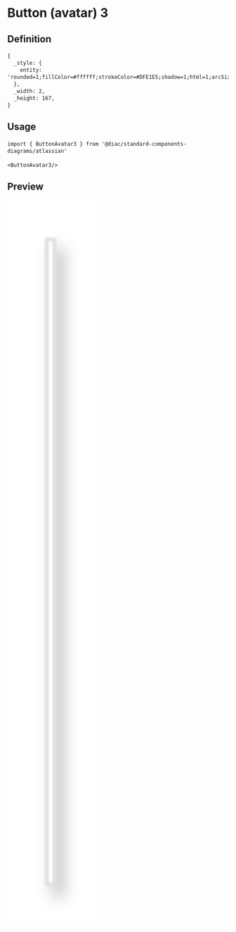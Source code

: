 # Button (avatar) 3

## Definition

```
{
  _style: { 
    entity: 'rounded=1;fillColor=#ffffff;strokeColor=#DFE1E5;shadow=1;html=1;arcSize=4',
  },
  _width: 2,
  _height: 167,
}
```

## Usage

```
import { ButtonAvatar3 } from '@diac/standard-components-diagrams/atlassian'

<ButtonAvatar3/>
```

## Preview

<img src="./button-avatar-3.png" width="200"/>
